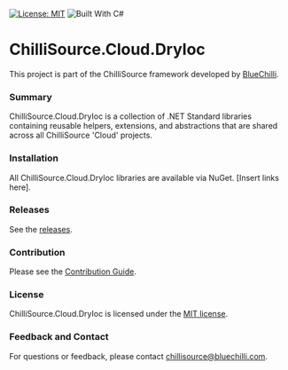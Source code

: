 [![License: MIT](https://img.shields.io/badge/License-MIT-blue.svg)](https://opensource.org/licenses/MIT) ![Built With C#](https://img.shields.io/badge/Built_with-C%23-green.svg)

# ChilliSource.Cloud.DryIoc #

This project is part of the ChilliSource framework developed by [BlueChilli](https://github.com/BlueChilli).

### Summary ###

ChilliSource.Cloud.DryIoc is a collection of .NET Standard libraries containing reusable helpers, extensions, and abstractions that are shared across all ChilliSource 'Cloud' projects.

### Installation ###

All ChilliSource.Cloud.DryIoc libraries are available via NuGet. [Insert links here].

### Releases ###

See the [releases](https://github.com/BlueChilli/ChilliSource.Cloud.DryIoc/releases).

### Contribution ###

Please see the [Contribution Guide](.github/CONTRIBUTING.md).

### License ###

ChilliSource.Cloud.DryIoc is licensed under the [MIT license](LICENSE).

### Feedback and Contact ###

For questions or feedback, please contact [chillisource@bluechilli.com](mailto:chillisource@bluechilli.com).


